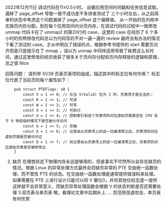 2022年12月11日
调试代码在11±0.5小时。
设置应用空间时间戳和任务信息读取。漏掉了 page_offset 导致一致不成功差不多排查测试了
三个小时左右，从之前简单的状态中考虑这个问题漏掉了 page_offset 这个偏移值。
从一开始的在内核中实施页内存分配。到在每个应用空间内分页内存，在调试代码的过程中一致修改 ummap 代码卡在了 ummap2 的第20行的 case，这里的 case 在经历了 6 个多小时的煎熬修改代码总以为代码写的不对一遍一遍的 review 最终没有办法的情况下看了测试的 case。才从中明白了错误的点，根据参考书提供的 start 需要页对齐但是只是提示在了 mmap ，误以为 unmap 中同样适用导致了耗费这么长时间，通过这里修改的经历收获了很多关于页内存分配和页内存释放的逻辑和原理，总之很 Nice

回答问题：
请列举 SV39 页表页表项的组成，描述其中的标志位有何作用？
标志位代表了当前页的每个属性如下：
```
    pub struct PTEFlags: u8 {
        const V = 1 << 0; // 仅当 V(Valid) 位为 1 时，页表项才是合法的；
        const R = 1 << 1; // 可读
        const W = 1 << 2; // 可写
        const X = 1 << 3; // 可执行
        const U = 1 << 4; // 控制索引到这个页表项的对应虚拟页面是否在 CPU 处于 U 特权级的情况下是否被允许访问
        const G = 1 << 5; // 忽略
        const A = 1 << 6; // 记录自从页表项上的这一位被清零之后，页表项的对应虚拟页面是否被访问过
        const D = 1 << 7; // 则记录自从页表项上的这一位被清零之后，页表项的对应虚拟页表是否被修改过
    }
```
2. 缺页
    在理想状态下物理内存永远是够用的，但是事实不尽然所以会存在缺页的情况。根据 Linux 的异常处理方式最终会将缺页异常的 PTE 交由统一函数处理，而不管性 PTE 的状态。在交由统一函数处理是通常提供错误码来处理。如果需要在 PTE 上进行设计只能可以将 V 置位0，并将其他位标志逐一提供这样就不会异常意义，而缺页异常处理函数会根据 V 的状态判断是否还需要处理
3.双页表与单页表
    略，看理论文章中后期补上..... 防范侧信道攻击、单页表有何优势